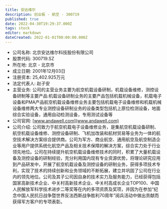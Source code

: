 ```yaml
---
title: 安达维尔
description: 创业板 - 航空 - 300719
published: true
date: 2022-04-30T19:29:37.000Z
tags: stock
editor: markdown
dateCreated: 2022-01-01T00:00:00.000Z
---
```


- 公司名称: 北京安达维尔科技股份有限公司
- 股票代码: 300719.SZ
- 所在地: 北京 - 北京市
- 成立日期: 2001年12月03日
- 注册资本: 25,402.925万元
- 法定代表人: 赵子安
- 主营业务: 公司的主营业务主要为航空机载设备研制，机载设备维修，测控设备研制等主要产品:机载设备研制业务的主要产品包括机载机械设备，机载电子设备和PMA产品航空机载设备维修业务主要包括机载电子设备维修和机载机械设备维修两大专业测控设备研制业务的设备类型包括机上原位检测设备，地面综合实验设备，通用自动检测设备，专用测试设备等
- 公司官网: [www.andawell.com](www.andawell.com)
- 公司介绍: 公司致力于航空机载电子设备维修业务，是集航空机载设备研制、航空机载设备维修、测控设备研制、飞机加改装和航材贸易等业务为一体的航空技术解决方案综合提供商。公司为军方、商业航空、通用航空及航空制造企业等用户提供系统化航空产品及相关技术保障的解决方案，综合实力处于行业领先地位。公司在持续提升航空机载设备维修技术的同时，积累了大量机载设备及测控设备的研制经验，充分利用国内现有专业资源优势，将理论研究应用到产品研发中，开展了航空机载设备及测控设备的研制业务，获得多项技术专利，实现了技术的持续创新和业务领域的不断拓展，建立并巩固了公司在行业内的领先地位。公司及其子公司因自身的技术实力及服务能力，已经获得包括国家高新技术企业、中关村高新技术企业、中关村高成长企业TOP100、中国人民解放军科学技术进步二等奖等在内的多项资质及奖项，并因为在参加“纪念中国人民抗日战争暨世界反法西斯战争胜利70周年”阅兵活动中做出贡献而获得军方客户的专项表彰。


